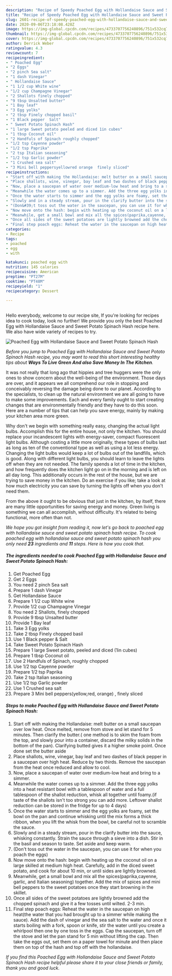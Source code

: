 ```yaml
---
description: "Recipe of Speedy Poached Egg with Hollandaise Sauce and Sweet Potato Spinach Hash"
title: "Recipe of Speedy Poached Egg with Hollandaise Sauce and Sweet Potato Spinach Hash"
slug: 2601-recipe-of-speedy-poached-egg-with-hollandaise-sauce-and-sweet-potato-spinach-hash
date: 2020-09-06T23:18:08.428Z
image: https://img-global.cpcdn.com/recipes/4733707756240896/751x532cq70/poached-egg-with-hollandaise-sauce-and-sweet-potato-spinach-hash-recipe-main-photo.jpg
thumbnail: https://img-global.cpcdn.com/recipes/4733707756240896/751x532cq70/poached-egg-with-hollandaise-sauce-and-sweet-potato-spinach-hash-recipe-main-photo.jpg
cover: https://img-global.cpcdn.com/recipes/4733707756240896/751x532cq70/poached-egg-with-hollandaise-sauce-and-sweet-potato-spinach-hash-recipe-main-photo.jpg
author: Derrick Weber
ratingvalue: 4.3
reviewcount: 7
recipeingredient:
- " Poached Egg"
- "2 Eggs"
- "2 pinch Sea salt"
- "1 dash Vinegar"
- " Hollandaise Sauce"
- "1 1/2 cup White wine"
- "1/2 cup Champagne Vinegar"
- "2 Shallots finely chopped"
- "9 tbsp Unsalted butter"
- "1 Bay leaf"
- "3 Egg yolks"
- "2 tbsp Finely chopped basil"
- "1 Black pepper  Salt"
- " Sweet Potato Spinach Hash"
- "1 large Sweet potato peeled and diced 1in cubes"
- "1 tbsp Coconut oil"
- "2 Handfuls of Spinach roughly chopped"
- "1/2 tsp Cayenne powder"
- "1/2 tsp Paprika"
- "2 tsp Italian seasoning"
- "1/2 tsp Garlic powder"
- "1 Crushed sea salt"
- "3 Mini bell peppersyellowred orange  finely sliced"
recipeinstructions:
- "Start off with making the Hollandaise: melt butter on a small saucepan over low heat. Once melted, remove from stove and let stand for 5 minutes. Then clarify the butter.( one method is to skim the foam from the top, and slowly pour into a container, discard the milky solids in the bottom of the pan). Clarifying butted gives it a higher smoke point. Once done set the butter aside"
- "Place shallots, wine, vinegar, bay leaf and two dashes of black pepper in a saucepan over high heat. Reduce by two thirds. Remove the saucepan from the heat once reduced and allow to cool."
- "Now, place a saucepan of water over medium-low heat and bring to a simmer."
- "Meanwhile the water comes up to a simmer. Add the three egg yolks into a heat resistant bowl with a tablespoon of water and a full tablespoon of the shallot reduction, whisk all together until foamy.(if taste of the shallots isn&#39;t too strong you can add more. Leftover shallot reduction can be stored in the fridge for up to 4 days)"
- "Once the water starts to simmer and the egg yolks are foamy, set the bowl on the pan and continue whisking until the mix forms a thick ribbon, when you lift the whisk from the bowl, be careful not to scramble the sauce."
- "Slowly and in a steady stream, pour in the clarify butter into the sauce, whisking constantly. Strain the sauce through a sieve into a dish. Stir in the basil and season to taste. Set aside and keep warm."
- "(Don&#39;t toss out the water in the saucepan, you can use it for when you poach the eggs)"
- "Now move onto the hash: begin with heating up the coconut oil on a large skilled at medium high heat. Carefully, add in the diced sweet potato, and cook for about 10 min, or until sides are lightly browned."
- "Meanwhile, get a small bowl and mix all the spices(paprika,cayenne, garlic, and Italian seasoning) together. Add the mix of spices and mini bell peppers to the sweet potatoes once they start browning in the skillet."
- "Once all sides of the sweet potatoes are lightly browned add the chopped spinach and give it a few tosses until wilted. 2-3 min."
- "Final step poach eggs: Reheat the water in the saucepan on high heat(the water that you had brought up to a simmer while making the sauce). Add the dash of vinegar and the sea salt to the water and once it starts boiling with a fork, spoon or knife, stir the water until you create a whirlpool then one by one toss in the eggs. Cap the saucepan, turn off the stove and let the pan stand for 5 min without lifting the cap. Then take the eggs out, set them on a paper towel for minute and then place them on top of the hash and top off with the hollandaise."
categories:
- Recipe
tags:
- poached
- egg
- with

katakunci: poached egg with 
nutrition: 145 calories
recipecuisine: American
preptime: "PT27M"
cooktime: "PT48M"
recipeyield: "1"
recipecategory: Dessert

---
```

<br>
Hello everybody, welcome to our recipe site, If you're looking for recipes idea to cook today, look no further! We provide you only the best Poached Egg with Hollandaise Sauce and Sweet Potato Spinach Hash recipe here. We also have wide variety of recipes to try.
<br>


![Poached Egg with Hollandaise Sauce and Sweet Potato Spinach Hash](https://img-global.cpcdn.com/recipes/4733707756240896/751x532cq70/poached-egg-with-hollandaise-sauce-and-sweet-potato-spinach-hash-recipe-main-photo.jpg)

<i>Before you jump to Poached Egg with Hollandaise Sauce and Sweet Potato Spinach Hash recipe, you may want to read this short interesting healthy tips about 
<strong>Ways To Live Green And also Save Money In The Kitchen</strong>.</i>
</br>

It was not really that long ago that hippies and tree huggers were the only ones to show concern about the well-being of the environment. Those days are over, and it appears we all comprehend our role in stopping and conceivably reversing the damage being done to our planet. According to the specialists, to clean up the natural environment we are all going to have to make some improvements. Each and every family ought to start creating changes that are environmentally friendly and they have to do this soon. Here are a number of tips that can help you save energy, mainly by making your kitchen area more green.

Why don't we begin with something really easy, changing the actual light bulbs. Accomplish this for the entire house, not only the kitchen. You should replace your incandescent lights with energy-saver, compact fluorescent light bulbs. Although costing a little more originally, these types of bulbs last as long as ten of the conventional type as well as using a lot less energy. Changing the light bulbs would keep a lot of bulbs out of the landfills, which is good. Along with different light bulbs, you should learn to leave the lights off when they are not needed. The family spends a lot of time in the kitchen, and how frequently does the kitchen light go on in the morning and is left on all day long. This additionally occurs in the rest of the house, but we are trying to save money in the kitchen. Do an exercise if you like; take a look at how much electricity you can save by turning the lights off when you don't need them.

From the above it ought to be obvious that just in the kitchen, by itself, there are many little opportunities for saving energy and money. Green living is something we can all accomplish, without difficulty. It's related to being functional, more often than not.


<i>We hope you got insight from reading it, now let's go back to poached egg with hollandaise sauce and sweet potato spinach hash recipe. To cook poached egg with hollandaise sauce and sweet potato spinach hash you only need <strong>23</strong> ingredients and <strong>11</strong> steps. Here is how you cook that.
</i>

##### The ingredients needed to cook Poached Egg with Hollandaise Sauce and Sweet Potato Spinach Hash:

1. Get  Poached Egg
1. Get 2 Eggs
1. You need 2 pinch Sea salt
1. Prepare 1 dash Vinegar
1. Get  Hollandaise Sauce
1. Prepare 1 1/2 cup White wine
1. Provide 1/2 cup Champagne Vinegar
1. You need 2 Shallots, finely chopped
1. Provide 9 tbsp Unsalted butter
1. Provide 1 Bay leaf
1. Take 3 Egg yolks
1. Take 2 tbsp Finely chopped basil
1. Use 1 Black pepper &amp; Salt
1. Take  Sweet Potato Spinach Hash
1. Prepare 1 large Sweet potato, peeled and diced (1in cubes)
1. Prepare 1 tbsp Coconut oil
1. Use 2 Handfuls of Spinach, roughly chopped
1. Use 1/2 tsp Cayenne powder
1. Prepare 1/2 tsp Paprika
1. Take 2 tsp Italian seasoning
1. Use 1/2 tsp Garlic powder
1. Use 1 Crushed sea salt
1. Prepare 3 Mini bell peppers(yellow,red, orange) , finely sliced


##### Steps to make Poached Egg with Hollandaise Sauce and Sweet Potato Spinach Hash:

1. Start off with making the Hollandaise: melt butter on a small saucepan over low heat. Once melted, remove from stove and let stand for 5 minutes. Then clarify the butter.( one method is to skim the foam from the top, and slowly pour into a container, discard the milky solids in the bottom of the pan). Clarifying butted gives it a higher smoke point. Once done set the butter aside
1. Place shallots, wine, vinegar, bay leaf and two dashes of black pepper in a saucepan over high heat. Reduce by two thirds. Remove the saucepan from the heat once reduced and allow to cool.
1. Now, place a saucepan of water over medium-low heat and bring to a simmer.
1. Meanwhile the water comes up to a simmer. Add the three egg yolks into a heat resistant bowl with a tablespoon of water and a full tablespoon of the shallot reduction, whisk all together until foamy.(if taste of the shallots isn&#39;t too strong you can add more. Leftover shallot reduction can be stored in the fridge for up to 4 days)
1. Once the water starts to simmer and the egg yolks are foamy, set the bowl on the pan and continue whisking until the mix forms a thick ribbon, when you lift the whisk from the bowl, be careful not to scramble the sauce.
1. Slowly and in a steady stream, pour in the clarify butter into the sauce, whisking constantly. Strain the sauce through a sieve into a dish. Stir in the basil and season to taste. Set aside and keep warm.
1. (Don&#39;t toss out the water in the saucepan, you can use it for when you poach the eggs)
1. Now move onto the hash: begin with heating up the coconut oil on a large skilled at medium high heat. Carefully, add in the diced sweet potato, and cook for about 10 min, or until sides are lightly browned.
1. Meanwhile, get a small bowl and mix all the spices(paprika,cayenne, garlic, and Italian seasoning) together. Add the mix of spices and mini bell peppers to the sweet potatoes once they start browning in the skillet.
1. Once all sides of the sweet potatoes are lightly browned add the chopped spinach and give it a few tosses until wilted. 2-3 min.
1. Final step poach eggs: Reheat the water in the saucepan on high heat(the water that you had brought up to a simmer while making the sauce). Add the dash of vinegar and the sea salt to the water and once it starts boiling with a fork, spoon or knife, stir the water until you create a whirlpool then one by one toss in the eggs. Cap the saucepan, turn off the stove and let the pan stand for 5 min without lifting the cap. Then take the eggs out, set them on a paper towel for minute and then place them on top of the hash and top off with the hollandaise.


<i>If you find this Poached Egg with Hollandaise Sauce and Sweet Potato Spinach Hash recipe helpful please share it to your close friends or family, thank you and good luck.</i>
